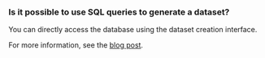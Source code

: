 ### Is it possible to use SQL queries to generate a dataset?

You can directly access the database using the dataset creation interface.

For more information, see the [blog post](https://cloud.yandex.ru/blog/posts/2021/02/datalens-digest#sql).